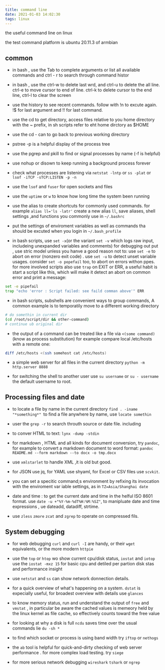 ```yaml
---
title: command line
date: 2021-01-03 14:02:30
tags: linux
---
```


the useful command line on linux

<!-- more -->

the test command platform is ubuntu 20.11.3 of armbian

## common

- in bash , use the Tab to complete arguments or list all available commands and ctrl - r to search through command histor

- in bash , use the ctrl-w to delete last wrd, and ctrl-u to delete the all line. ctrl-e to move cursor to end of line. ctrl-k to delete cursor to the end line, ctrl-l to clear the screen

- use the history to see recent commands. follow with !n to excute again. !$ for last argument and !! for last command.

- use the cd to get directory, access files relative to you home directory with the ~ prefix, in sh scripts refer to eht home dirctory as $HOME

- use the cd - can to go back to previous working directory

- pstree -p is a helpful display of the process tree

- use the pgrep and pkill to find or signal processes by name (-f is helpful)

- use nohup or disown to keep running a background process forever

- check what processes are listening via `netstat -lntp` or `ss -plat` or `lsof -iTCP -sTCP:LISTEN -p -n`

- use the `lsof` and `fuser` for open sockets and files

- use the `uptime` or `w` to know how long time the system been running

- use the alias to create shortcuts for commonly used commands. for example `alias ll='ls -latr'` create a new alias `ll`, save aliases, shell settings ,and functions you commonly use in `~/.bashrc`

- put the settings of enviroment variables as well as commands tha should be excuted when you login in `~/.bash_profile`

- in bash scripts, use `set -x`(or the variant `set -v` which logs raw input, includeing unexpanded variables and comments) for debugging out
  put , use stric model unless you hanve a good reason not to: use `set -e` to abort on error (nonzero exit code) . use `set -u` to detect unset variable usages. consider `set -o popefail` too, to abort on errors withon ppes. for more involved scripts also use `trap` on EXIT or ERR, a useful habit is start a script like this, which will make it detect an abort on common error and print a message:

```bash
set -e pipefail
trap "echo 'error : Script failed: see faild comman above'" ERR
```

- in bash scripts, subshells are convenient ways to group commands, A common example is to temporatily move to a different working directory

```bash
# do somethin in current dir
(cd /root/script/dir && other-command)
# continue ub original dir
```

- the output of a command can be treated like a file via `<(some command)` (know as process substitution) for example compare local /etc/hosts with a remote one:

```bash
diff /etc/hosts <(ssh somehost cat /etc/hosts)
```

- a simple web server for all files in the current directory `python -m http.server 8888`

- for switching the shell to another user use `su username` or `su - username` the default username to root.

## Processing files and date

- to locate a file by name in the current directory `find . -iname "*something*" `to find a file anywhere by name, use `locate somethin`

- user the `grep -r` to search throuth source or date file. including

- to conver HTML to text: `lynx -dump -stdin`

- for markdown , HTML and all kinds for document conversion, try `pandoc`, for example to convert a markdown document to word format: `pandoc README.md --form markdown --to docx -o tmp.docx`

- use `xmlstarlet` to handle XML ,it is old but good.

- for JSON use jq, for YAML use shyaml, for Excel or CSV files use `scvkit`.

- you can set a specitic command;s environment by refixing its invocation with the enviroment var iable settings, as in `TZ=Asia/Shanghai date`

- date and time : to get the current date and time in the helful ISO 8601 format. use `date -u +"%Y-%m-%dT%H:%M:%SZ"`, to manipluate date and time expressions , ue dateadd, datadiff, strtime.

- use `zless` `zmore` `zcat` and `zgrep` to operate on compressed fils.

## System debugging

- for web debugging `curl` and `curl -I` are handy, or their `wget` equivalents, or the more modern `httpie`

- use the `top` or `htop` wo show current cpu/disk status, `iostat` and `iotop` use the `iostat -mxz 15` for basic cpu and detiled per partion disk stas and performance insight

- use `netstat` and `ss` can show network donnection details.

- for a quick overview of what's happening on a system. `dstat` is expecially useful, for broadest overview with details use `glances`

- to know memory status, run and understand the output of `free` and `vmstat` , in particular be aware the cached values is memeory held by the linux kernel as file cache, so effectively counts toward the free value

- for looking at why a disk is full `ncdu` saves time over the usual commands lie `du -sh *`

- to find which socket or process is using band width try `iftop` or `nethogs`

- the `ab` tool is helpful for quick-and-dirty checking of web server performance . for more complex load testing. try `siege`

- for more serious network debugging `wireshark` `tshark` or `ngrep`




